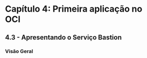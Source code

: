 # Capítulo 4: Primeira aplicação no OCI

## 4.3 - Apresentando o Serviço Bastion

### __Visão Geral__
